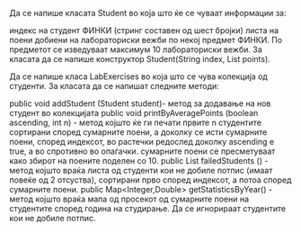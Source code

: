 Да се напише класата Student во која што ќе се чуваат информации за:

индекс на студент ФИНКИ (стринг составен од шест бројки)
листа на поени добиени на лабораториски вежби по некој предмет ФИНКИ. По предметот се изведуваат максимум 10 лабораториски вежби.
За класата да се напише конструктор Student(String index, List<Integer> points).

Да се напише класа LabExercises во која што се чува колекција од студенти. За класата да се напишат следните методи:

public void addStudent (Student student)- метод за додавање на нов студент во колекцијата
public void printByAveragePoints (boolean ascending, int n) - метод којшто ќе ги печати првите n студентите сортирани според сумарните поени, а доколку се исти сумарните поени, според индексот, во растечки редослед доколку ascending е true, a во спротивно во опаѓачки.
сумарните поени се пресметуваат како збирот на поените поделен со 10.
public List<Student> failedStudents () - метод којшто враќа листа од студенти кои не добиле потпис (имаат повеќе од 2 отсуства), сортирани прво според индексот, а потоа според сумарните поени.
public Map<Integer,Double> getStatisticsByYear() - метод којшто враќа мапа од просекот од сумарните поени на студентите според година на студирање. Да се игнорираат студентите кои не добиле потпис.